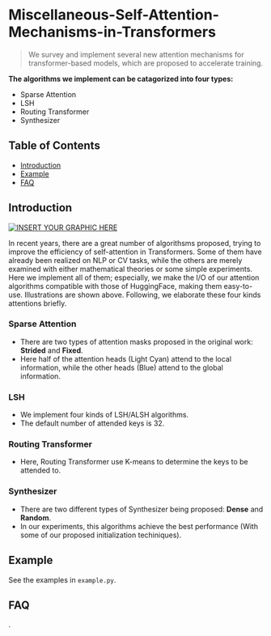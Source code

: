 # Miscellaneous-Self-Attention-Mechanisms-in-Transformers

> We survey and implement several new attention mechanisms for transformer-based models, which are proposed to accelerate training.

**The algorithms we implement can be catagorized into four types:**
- Sparse Attention
- LSH
- Routing Transformer
- Synthesizer


## Table of Contents
 - [Introduction](#introduction)
 - [Example](#example)
 - [FAQ](#faq)
 
## Introduction 
[![INSERT YOUR GRAPHIC HERE](https://imgur.com/So7ZcF1.png)]()

In recent years, there are a great number of algorithsms proposed, trying to improve the efficiency of self-attention in Transformers. Some of them have already been realized on NLP or CV tasks, while the others are merely examined with either mathematical theories or some simple experiments. Here we implement all of them; especially, we make the I/O of our attention algorithms compatible with those of HuggingFace, making them easy-to-use. Illustrations are shown above. Following, we elaborate these four kinds attentions briefly.

### Sparse Attention
 - There are two types of attention masks proposed in the original work: **Strided** and **Fixed**.
 - Here half of the attention heads (Light Cyan) attend to the local information, while the other heads (Blue) attend to the global information.

### LSH
 - We implement four kinds of LSH/ALSH algorithms.
 - The default number of attended keys is 32.

### Routing Transformer
 - Here, Routing Transformer use K-means to determine the keys to be attended to.

### Synthesizer
 - There are two different types of Synthesizer being proposed: **Dense** and **Random**.
 - In our experiments, this algorithms achieve the best performance (With some of our proposed initialization techiniques).

## Example
See the examples in `example.py`.


## FAQ
.

